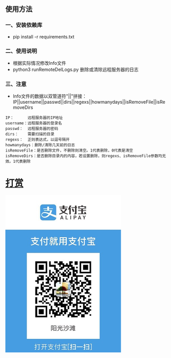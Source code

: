 ## 使用方法
### 一、安装依赖库
- pip install -r requirements.txt

### 二、使用说明
- 根据实际情况修改Info文件
- python3 runRemoteDelLogs.py 删除或清除远程服务器的日志

### 三、注意
- Info文件的数据以双管道符"||"拼接：IP||username||passwd||dirs||regexs||howmanydays||isRemoveFile||isRemoveDirs

```
IP：      远程服务器的IP地址
username：远程服务器的登录名
passwd：  远程服务器的密码
dirs：    需要扫描的目录
regexs：  正则表达式，以逗号隔开
howmanydays：删除/清除几天前的日志
isRemoveFile：是否删除文件，不删除则清空。1代表删除，0代表是清空
isRemoveDirs：是否删除目录内的内容，若设置删除，则regexs、isRemoveFile参数均无效。1代表删除
```

# [打赏]()
![avatar](https://github.com/yanchunhuo/resources/blob/master/Alipay.jpg)